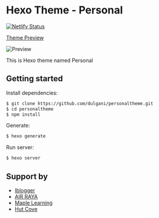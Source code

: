 # Hexo Theme - Personal
<!-- Markdown snippet -->

[![Netlify Status](https://api.netlify.com/api/v1/badges/03cdea65-1cec-42f0-a03c-ef252c633f38/deploy-status)](https://app.netlify.com/sites/personaltheme/deploys)

[Theme Preview](https://personaltheme.netlify.app)

![Preview](https://personaltheme.netlify.app/assets/Personal.png)




This is Hexo theme named Personal

## Getting started

Install dependencies:

``` bash
$ git clone https://github.com/dulgani/personaltheme.git
$ cd personaltheme
$ npm install
```

Generate:

``` bash
$ hexo generate
```

Run server:

``` bash
$ hexo server
```

## Support by

- [Iblogger](https://www.iblogger.ca)
- [AIR RAYA](https://www.airraya.com)
- [Maple Learning](https://www.maplelearning.org)
- [Hut Cove](http://www.hutcove.com)


